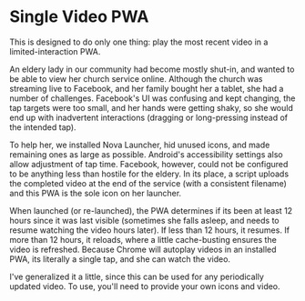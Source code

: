# Single Video PWA

This is designed to do only one thing: play the most recent video in a limited-interaction PWA.

An eldery lady in our community had become mostly shut-in, and wanted to be able to view her church service online. Although the church was streaming live to Facebook, and her family bought her a tablet, she had a number of challenges. Facebook's UI was confusing and kept changing, the tap targets were too small, and her hands were getting shaky, so she would end up with inadvertent interactions (dragging or long-pressing instead of the intended tap).

To help her, we installed Nova Launcher, hid unused icons, and made remaining ones as large as possible. Android's accessibility settings also allow adjustment of tap time. Facebook, however, could not be configured to be anything less than hostile for the eldery. In its place, a script uploads the completed video at the end of the service (with a consistent filename) and this PWA is the sole icon on her launcher. 

When launched (or re-launched), the PWA determines if its been at least 12 hours since it was last visible (sometimes she falls asleep, and needs to resume watching the video hours later). If less than 12 hours, it resumes. If more than 12 hours, it reloads, where a little cache-busting ensures the video is refreshed. Because Chrome will autoplay videos in an installed PWA, its literally a single tap, and she can watch the video.

I've generalized it a little, since this can be used for any periodically updated video. To use, you'll need to provide your own icons and video.
